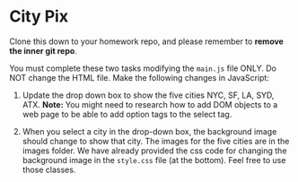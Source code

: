 # City Pix

Clone this down to your homework repo, and please remember to **remove the inner
git repo**.

You must complete these two tasks modifying the `main.js` file ONLY. Do NOT
change the HTML file. Make the following changes in JavaScript:

1. Update the drop down box to show the five cities NYC, SF, LA, SYD, ATX.
   **Note:** You might need to research how to add DOM objects to a web page to
   be able to add option tags to the select tag.

2. When you select a city in the drop-down box, the background image should
   change to show that city. The images for the five cities are in the images
   folder. We have already provided the css code for changing the background
   image in the `style.css` file (at the bottom). Feel free to use those
   classes.
